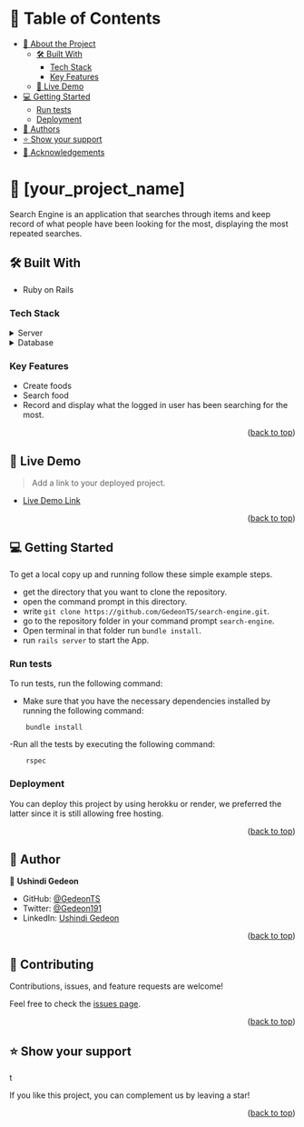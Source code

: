 

# 📗 Table of Contents

- [📖 About the Project](#about-project)
  - [🛠 Built With](#built-with)
    - [Tech Stack](#tech-stack)
    - [Key Features](#key-features)
  - [🚀 Live Demo](#live-demo)
- [💻 Getting Started](#getting-started)
  - [Run tests](#run-tests)
  - [Deployment](#triangular_flag_on_post-deployment)
- [👥 Authors](#authors)
- [⭐️ Show your support](#support)
- [🙏 Acknowledgements](#acknowledgements)


<!-- PROJECT DESCRIPTION -->

# 📖 [your_project_name] <a name="about-project"></a>

Search Engine is an application that searches through items and keep record of what people have been looking for the most, displaying the most repeated searches.

## 🛠 Built With <a name="built-with"></a>
- Ruby on Rails
### Tech Stack <a name="tech-stack"></a>

<details>
  <summary>Server</summary>
  <ul>
    <li><a href="https://Rails.com/">Rails.js</a></li>
  </ul>
</details>

<details>
<summary>Database</summary>
  <ul>
    <li><a href="https://www.postgresql.org/">PostgreSQL</a></li>
  </ul>
</details>

<!-- Features -->

### Key Features <a name="key-features"></a>

- Create foods
- Search food
- Record and display what the logged in user has been searching for the most.

<p align="right">(<a href="#readme-top">back to top</a>)</p>

<!-- LIVE DEMO -->

## 🚀 Live Demo <a name="live-demo"></a>

> Add a link to your deployed project.

- [Live Demo Link](https://yourdeployedapplicationlink.com)

<p align="right">(<a href="#readme-top">back to top</a>)</p>

<!-- GETTING STARTED -->

## 💻 Getting Started <a name="getting-started"></a>


To get a local copy up and running follow these simple example steps.

- get the directory that you want to clone the repository.
- open the command prompt in this directory.
- write `git clone https://github.com/GedeonTS/search-engine.git`.
- go to the repository folder in your command prompt `search-engine`.
- Open terminal in that folder run `bundle install`.
- run `rails server` to start the App.


### Run tests

To run tests, run the following command:

- Make sure that you have the necessary dependencies installed by running the following command:

```
    bundle install

```
-Run all the tests by executing the following command:

```
    rspec

```


### Deployment

You can deploy this project by using herokku or render, we preferred the latter since it is still allowing free hosting.

<p align="right">(<a href="#readme-top">back to top</a>)</p>

<!-- AUTHORS -->

## 👥 Author <a name="authors"></a>


👤 **Ushindi Gedeon**

- GitHub: [@GedeonTS](https://github.com/GedeonTS)
- Twitter: [@Gedeon191](https://twitter.com/Gedeon191)
- LinkedIn: [Ushindi Gedeon](https://linkedin.com/in/ushindi-gedeon)


<p align="right">(<a href="#readme-top">back to top</a>)</p>


## 🤝 Contributing <a name="contributing"></a>

Contributions, issues, and feature requests are welcome!

Feel free to check the [issues page](../../issues/).

<p align="right">(<a href="#readme-top">back to top</a>)</p>


## ⭐️ Show your support <a name="support"></a>

t

If you like this project, you can complement us by leaving a star!

<p align="right">(<a href="#readme-top">back to top</a>)</p>
